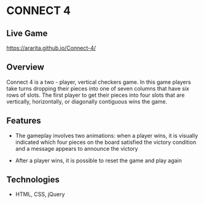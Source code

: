 # CONNECT 4

## Live Game

https://ararita.github.io/Connect-4/


## Overview
Connect 4 is a two - player, vertical checkers game.
In this game players take turns dropping their pieces into one of seven columns that have six rows of slots. The first player to get their pieces into four slots that are vertically, horizontally, or diagonally contiguous wins the game.


## Features
- The gameplay involves two animations: when a player wins, it is visually indicated which four pieces on the board satisfied the victory condition and a message appears to announce the victory

- After a player wins, it is possible to reset the game and play again


## Technologies

- HTML, CSS, jQuery




